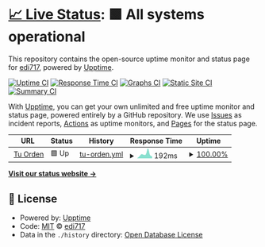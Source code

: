 # [📈 Live Status](https://demo.upptime.js.org): <!--live status--> **🟩 All systems operational**

This repository contains the open-source uptime monitor and status page for [edi717](https://demo.upptime.js.org), powered by [Upptime](https://github.com/upptime/upptime).

[![Uptime CI](https://github.com/edi717/upptime/workflows/Uptime%20CI/badge.svg)](https://github.com/edi717/upptime/actions?query=workflow%3A%22Uptime+CI%22)
[![Response Time CI](https://github.com/edi717/upptime/workflows/Response%20Time%20CI/badge.svg)](https://github.com/edi717/upptime/actions?query=workflow%3A%22Response+Time+CI%22)
[![Graphs CI](https://github.com/edi717/upptime/workflows/Graphs%20CI/badge.svg)](https://github.com/edi717/upptime/actions?query=workflow%3A%22Graphs+CI%22)
[![Static Site CI](https://github.com/edi717/upptime/workflows/Static%20Site%20CI/badge.svg)](https://github.com/edi717/upptime/actions?query=workflow%3A%22Static+Site+CI%22)
[![Summary CI](https://github.com/edi717/upptime/workflows/Summary%20CI/badge.svg)](https://github.com/edi717/upptime/actions?query=workflow%3A%22Summary+CI%22)

With [Upptime](https://upptime.js.org), you can get your own unlimited and free uptime monitor and status page, powered entirely by a GitHub repository. We use [Issues](https://github.com/edi717/upptime/issues) as incident reports, [Actions](https://github.com/edi717/upptime/actions) as uptime monitors, and [Pages](https://demo.upptime.js.org) for the status page.

<!--start: status pages-->
<!-- This summary is generated by Upptime (https://github.com/upptime/upptime) -->
<!-- Do not edit this manually, your changes will be overwritten -->
<!-- prettier-ignore -->
| URL | Status | History | Response Time | Uptime |
| --- | ------ | ------- | ------------- | ------ |
| <img alt="" src="https://favicons.githubusercontent.com/tuorden.com.co" height="13"> [Tu Orden](https://tuorden.com.co) | 🟩 Up | [tu-orden.yml](https://github.com/edi717/upptime/commits/HEAD/history/tu-orden.yml) | <details><summary><img alt="Response time graph" src="./graphs/tu-orden/response-time-week.png" height="20"> 192ms</summary><br><a href="https://edi717.github.io/upptime/history/tu-orden"><img alt="Response time 423" src="https://img.shields.io/endpoint?url=https%3A%2F%2Fraw.githubusercontent.com%2Fedi717%2Fupptime%2FHEAD%2Fapi%2Ftu-orden%2Fresponse-time.json"></a><br><a href="https://edi717.github.io/upptime/history/tu-orden"><img alt="24-hour response time 179" src="https://img.shields.io/endpoint?url=https%3A%2F%2Fraw.githubusercontent.com%2Fedi717%2Fupptime%2FHEAD%2Fapi%2Ftu-orden%2Fresponse-time-day.json"></a><br><a href="https://edi717.github.io/upptime/history/tu-orden"><img alt="7-day response time 192" src="https://img.shields.io/endpoint?url=https%3A%2F%2Fraw.githubusercontent.com%2Fedi717%2Fupptime%2FHEAD%2Fapi%2Ftu-orden%2Fresponse-time-week.json"></a><br><a href="https://edi717.github.io/upptime/history/tu-orden"><img alt="30-day response time 643" src="https://img.shields.io/endpoint?url=https%3A%2F%2Fraw.githubusercontent.com%2Fedi717%2Fupptime%2FHEAD%2Fapi%2Ftu-orden%2Fresponse-time-month.json"></a><br><a href="https://edi717.github.io/upptime/history/tu-orden"><img alt="1-year response time 423" src="https://img.shields.io/endpoint?url=https%3A%2F%2Fraw.githubusercontent.com%2Fedi717%2Fupptime%2FHEAD%2Fapi%2Ftu-orden%2Fresponse-time-year.json"></a></details> | <details><summary><a href="https://edi717.github.io/upptime/history/tu-orden">100.00%</a></summary><a href="https://edi717.github.io/upptime/history/tu-orden"><img alt="All-time uptime 99.95%" src="https://img.shields.io/endpoint?url=https%3A%2F%2Fraw.githubusercontent.com%2Fedi717%2Fupptime%2FHEAD%2Fapi%2Ftu-orden%2Fuptime.json"></a><br><a href="https://edi717.github.io/upptime/history/tu-orden"><img alt="24-hour uptime 100.00%" src="https://img.shields.io/endpoint?url=https%3A%2F%2Fraw.githubusercontent.com%2Fedi717%2Fupptime%2FHEAD%2Fapi%2Ftu-orden%2Fuptime-day.json"></a><br><a href="https://edi717.github.io/upptime/history/tu-orden"><img alt="7-day uptime 100.00%" src="https://img.shields.io/endpoint?url=https%3A%2F%2Fraw.githubusercontent.com%2Fedi717%2Fupptime%2FHEAD%2Fapi%2Ftu-orden%2Fuptime-week.json"></a><br><a href="https://edi717.github.io/upptime/history/tu-orden"><img alt="30-day uptime 99.76%" src="https://img.shields.io/endpoint?url=https%3A%2F%2Fraw.githubusercontent.com%2Fedi717%2Fupptime%2FHEAD%2Fapi%2Ftu-orden%2Fuptime-month.json"></a><br><a href="https://edi717.github.io/upptime/history/tu-orden"><img alt="1-year uptime 99.95%" src="https://img.shields.io/endpoint?url=https%3A%2F%2Fraw.githubusercontent.com%2Fedi717%2Fupptime%2FHEAD%2Fapi%2Ftu-orden%2Fuptime-year.json"></a></details>

<!--end: status pages-->

[**Visit our status website →**](https://demo.upptime.js.org)

## 📄 License

- Powered by: [Upptime](https://github.com/upptime/upptime)
- Code: [MIT](./LICENSE) © [edi717](https://demo.upptime.js.org)
- Data in the `./history` directory: [Open Database License](https://opendatacommons.org/licenses/odbl/1-0/)
